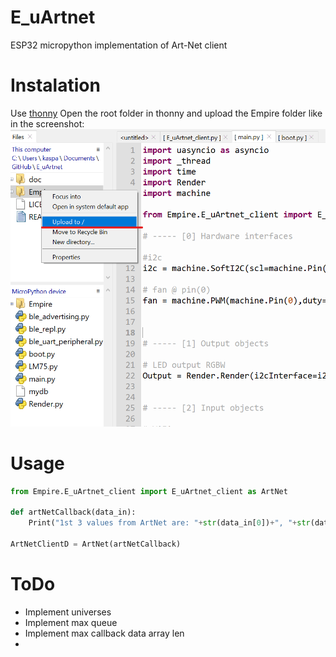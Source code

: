 # E_uArtnet
ESP32 micropython implementation of Art-Net client

# Instalation
Use [thonny](https://thonny.org/)
Open the root folder in thonny and upload the Empire folder like in the screenshot:
![install screenshot](/doc/images/install.png)

# Usage
```python
from Empire.E_uArtnet_client import E_uArtnet_client as ArtNet

def artNetCallback(data_in):
    Print("1st 3 values from ArtNet are: "+str(data_in[0])+", "+str(data_in[1])+", "+(data_in[2]))

ArtNetClientD = ArtNet(artNetCallback)
```

# ToDo
* Implement universes
* Implement max queue
* Implement max callback data array len
* 
